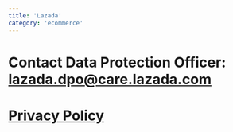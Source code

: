 ```yaml
---
title: 'Lazada'
category: 'ecommerce'
---
```


# Contact Data Protection Officer: lazada.dpo@care.lazada.com

# [Privacy Policy](https://www.lazada.sg/privacy-policy/)